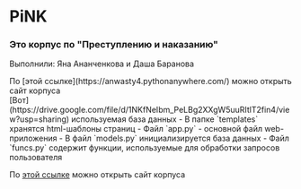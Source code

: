 # PiNK
### Это корпус по "Преступлению и наказанию"
Выполнили: Яна Ананченкова и Даша Баранова
<p>По [этой ссылке](https://anwasty4.pythonanywhere.com/) можно открыть сайт корпуса
<br>[Вот](https://drive.google.com/file/d/1NKfNeIbm_PeLBg2XXgW5uuRItlT2fin4/view?usp=sharing) используемая база данных
- В папке `templates` хранятся html-шаблоны страниц
- Файл `app.py` - основной файл web-приложения
- В файл `models.py` инициализируется база данных
- Файл `funcs.py` содержит функции, используемые для обработки запросов пользователя

По [этой ссылке](https://anwasty4.pythonanywhere.com/) можно открыть сайт корпуса
